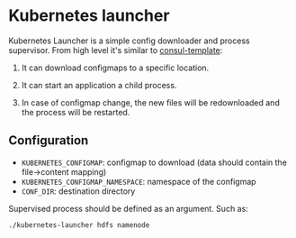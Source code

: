 # Kubernetes launcher

Kubernetes Launcher is a simple config downloader and process supervisor. From high level it's similar to [consul-template](github.com/hashicorp/consul-template):

1. It can download configmaps to a specific location.

2. It can start an application a child process.

3. In case of configmap change, the new files will be redownloaded and the process will be restarted.

## Configuration

 * `KUBERNETES_CONFIGMAP`: configmap to download (data should contain the file->content mapping)
 * `KUBERNETES_CONFIGMAP_NAMESPACE`: namespace of the configmap
 * `CONF_DIR`: destination directory

Supervised process should be defined as an argument. Such as:

```
./kubernetes-launcher hdfs namenode
```

